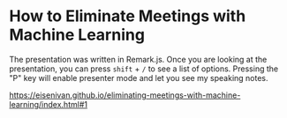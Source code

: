 # How to Eliminate Meetings with Machine Learning

The presentation was written in Remark.js. Once you are looking at the presentation, you can press `shift` + `/` to see a list of options. Pressing the "P" key will enable presenter mode and let you see my speaking notes.

https://eisenivan.github.io/eliminating-meetings-with-machine-learning/index.html#1